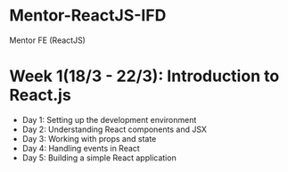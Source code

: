 # Mentor-ReactJS-IFD

Mentor FE (ReactJS)

# Week 1(18/3 - 22/3): Introduction to React.js

- Day 1: Setting up the development environment
- Day 2: Understanding React components and JSX
- Day 3: Working with props and state
- Day 4: Handling events in React
- Day 5: Building a simple React application
